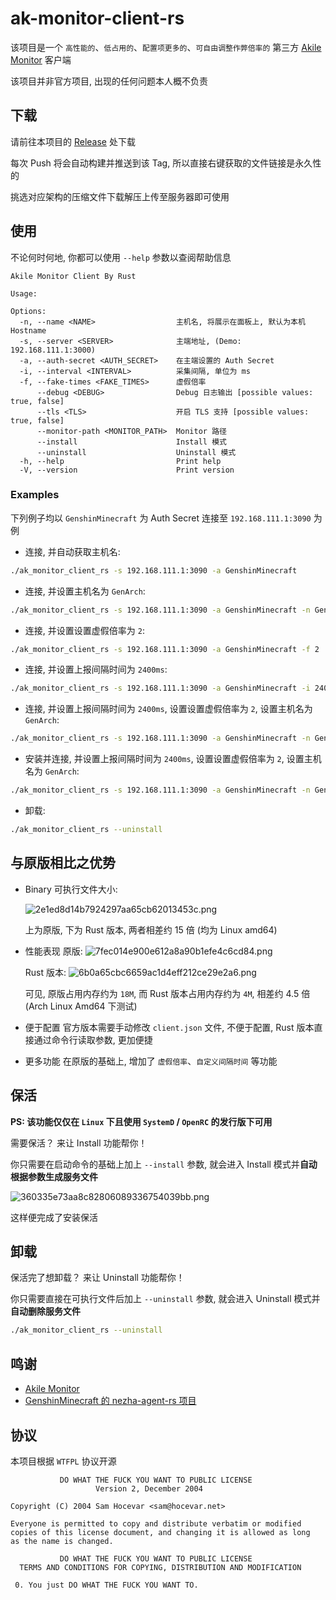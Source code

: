 # ak-monitor-client-rs

该项目是一个 `高性能的`、`低占用的`、`配置项更多的`、`可自由调整作弊倍率的` 第三方 [Akile Monitor](https://github.com/akile-network/akile_monitor) 客户端

该项目并非官方项目, 出现的任何问题本人概不负责

## 下载

请前往本项目的 [Release](https://github.com/GenshinMinecraft/ak_monitor_client_rs/releases/tag/latest) 处下载

每次 Push 将会自动构建并推送到该 Tag, 所以直接右键获取的文件链接是永久性的

挑选对应架构的压缩文件下载解压上传至服务器即可使用

## 使用

不论何时何地, 你都可以使用 `--help` 参数以查阅帮助信息

```
Akile Monitor Client By Rust

Usage: 

Options:
  -n, --name <NAME>                  主机名, 将展示在面板上, 默认为本机 Hostname
  -s, --server <SERVER>              主端地址, (Demo: 192.168.111.1:3000)
  -a, --auth-secret <AUTH_SECRET>    在主端设置的 Auth Secret
  -i, --interval <INTERVAL>          采集间隔, 单位为 ms
  -f, --fake-times <FAKE_TIMES>      虚假倍率
      --debug <DEBUG>                Debug 日志输出 [possible values: true, false]
      --tls <TLS>                    开启 TLS 支持 [possible values: true, false]
      --monitor-path <MONITOR_PATH>  Monitor 路径
      --install                      Install 模式
      --uninstall                    Uninstall 模式
  -h, --help                         Print help
  -V, --version                      Print version
```

### Examples

下列例子均以 `GenshinMinecraft` 为 Auth Secret 连接至 `192.168.111.1:3090` 为例

- 连接, 并自动获取主机名:
```bash
./ak_monitor_client_rs -s 192.168.111.1:3090 -a GenshinMinecraft
```

- 连接, 并设置主机名为 `GenArch`:
```bash
./ak_monitor_client_rs -s 192.168.111.1:3090 -a GenshinMinecraft -n GenArch
```

- 连接, 并设置设置虚假倍率为 `2`:
```bash
./ak_monitor_client_rs -s 192.168.111.1:3090 -a GenshinMinecraft -f 2
```

- 连接, 并设置上报间隔时间为 `2400ms`: 
```bash
./ak_monitor_client_rs -s 192.168.111.1:3090 -a GenshinMinecraft -i 2400
```

- 连接, 并设置上报间隔时间为 `2400ms`, 设置设置虚假倍率为 `2`, 设置主机名为 `GenArch`:
```bash
./ak_monitor_client_rs -s 192.168.111.1:3090 -a GenshinMinecraft -n GenArch -f 2 -i 2400
```

- 安装并连接, 并设置上报间隔时间为 `2400ms`, 设置设置虚假倍率为 `2`, 设置主机名为 `GenArch`:
```bash
./ak_monitor_client_rs -s 192.168.111.1:3090 -a GenshinMinecraft -n GenArch -f 2 -i 2400 --install
```
- 卸载:
```bash
./ak_monitor_client_rs --uninstall
```

## 与原版相比之优势

- Binary 可执行文件大小:
  
  ![2e1ed8d14b7924297aa65cb62013453c.png](https://ice.frostsky.com/2024/12/05/2e1ed8d14b7924297aa65cb62013453c.png)
  
  上为原版, 下为 Rust 版本, 两者相差约 15 倍 (均为 Linux amd64)

- 性能表现
  原版:
  ![7fec014e900e612a8a90b1efe4c6cd84.png](https://ice.frostsky.com/2024/12/05/7fec014e900e612a8a90b1efe4c6cd84.png)

  Rust 版本:
  ![6b0a65cbc6659ac1d4eff212ce29e2a6.png](https://ice.frostsky.com/2024/12/05/6b0a65cbc6659ac1d4eff212ce29e2a6.png)
  
  可见, 原版占用内存约为 `18M`, 而 Rust 版本占用内存约为 `4M`, 相差约 4.5 倍  (Arch Linux Amd64 下测试)

- 便于配置
  官方版本需要手动修改 `client.json` 文件, 不便于配置, Rust 版本直接通过命令行读取参数, 更加便捷
- 更多功能
  在原版的基础上, 增加了 `虚假倍率`、`自定义间隔时间` 等功能

## 保活

**PS: 该功能仅仅在 `Linux` 下且使用 `SystemD` / `OpenRC` 的发行版下可用**

需要保活？ 来让 Install 功能帮你！

你只需要在启动命令的基础上加上 `--install` 参数, 就会进入 Install 模式并**自动根据参数生成服务文件**

![360335e73aa8c82806089336754039bb.png](https://ice.frostsky.com/2024/12/07/360335e73aa8c82806089336754039bb.png)

这样便完成了安装保活

## 卸载

保活完了想卸载？ 来让 Uninstall 功能帮你！

你只需要直接在可执行文件后加上 `--uninstall` 参数, 就会进入 Uninstall 模式并**自动删除服务文件**

```bash
./ak_monitor_client_rs --uninstall
```

## 鸣谢
- [Akile Monitor](https://github.com/akile-network/akile_monitor)
- [GenshinMinecraft 的 nezha-agent-rs 项目](https://github.com/GenshinMinecraft/nezha-agent-rs)

## 协议

本项目根据 `WTFPL` 协议开源

```license
           DO WHAT THE FUCK YOU WANT TO PUBLIC LICENSE
                   Version 2, December 2004

Copyright (C) 2004 Sam Hocevar <sam@hocevar.net>

Everyone is permitted to copy and distribute verbatim or modified
copies of this license document, and changing it is allowed as long
as the name is changed.

           DO WHAT THE FUCK YOU WANT TO PUBLIC LICENSE
  TERMS AND CONDITIONS FOR COPYING, DISTRIBUTION AND MODIFICATION

 0. You just DO WHAT THE FUCK YOU WANT TO.
```

